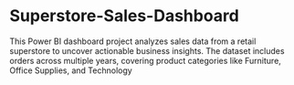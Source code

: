 # Superstore-Sales-Dashboard
This Power BI dashboard project analyzes sales data from a retail superstore to uncover actionable business insights. The dataset includes orders across multiple years, covering product categories like Furniture, Office Supplies, and Technology
